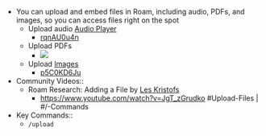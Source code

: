- You can upload and embed files in Roam, including audio, PDFs, and images, so you can access files right on the spot  
    - Upload audio [Audio Player](Audio%20Player.md)
        - [rqnAU0u4n](Audio%20Player.md)
    - Upload PDFs 
        - ![](https://firebasestorage.googleapis.com/v0/b/firescript-577a2.appspot.com/o/imgs%2Fapp%2Fhelp-documentation%2FSV5zdzJ_v6.gif?alt=media&token=1cd664ff-cd24-4b0e-80fb-8b139841b07c)
    - Upload [Images](Images.md)
        - [p5C0KD6Ju](Images.md)
- Community Videos::
    - Roam Research: Adding a File by [Les Kristofs](Les%20Kristofs.md)
        - <https://www.youtube.com/watch?v=JgT_zGrudko>
#Upload-Files | #/-Commands
- Key Commands::
    - `/upload`